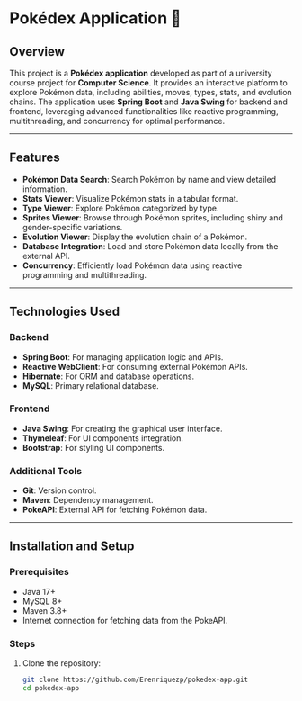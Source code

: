 # Pokédex Application 🐾
 
## Overview
This project is a **Pokédex application** developed as part of a university course project for **Computer Science**. It provides an interactive platform to explore Pokémon data, including abilities, moves, types, stats, and evolution chains. The application uses **Spring Boot** and **Java Swing** for backend and frontend, leveraging advanced functionalities like reactive programming, multithreading, and concurrency for optimal performance.
 
---
 
## Features
- **Pokémon Data Search**: Search Pokémon by name and view detailed information.
- **Stats Viewer**: Visualize Pokémon stats in a tabular format.
- **Type Viewer**: Explore Pokémon categorized by type.
- **Sprites Viewer**: Browse through Pokémon sprites, including shiny and gender-specific variations.
- **Evolution Viewer**: Display the evolution chain of a Pokémon.
- **Database Integration**: Load and store Pokémon data locally from the external API.
- **Concurrency**: Efficiently load Pokémon data using reactive programming and multithreading.
 
---
 
## Technologies Used
### Backend
- **Spring Boot**: For managing application logic and APIs.
- **Reactive WebClient**: For consuming external Pokémon APIs.
- **Hibernate**: For ORM and database operations.
- **MySQL**: Primary relational database.
 
### Frontend
- **Java Swing**: For creating the graphical user interface.
- **Thymeleaf**: For UI components integration.
- **Bootstrap**: For styling UI components.
 
### Additional Tools
- **Git**: Version control.
- **Maven**: Dependency management.
- **PokeAPI**: External API for fetching Pokémon data.
 
---
 
## Installation and Setup
### Prerequisites
- Java 17+
- MySQL 8+
- Maven 3.8+
- Internet connection for fetching data from the PokeAPI.
 
### Steps
1. Clone the repository:
   ```bash
   git clone https://github.com/Erenriquezp/pokedex-app.git
   cd pokedex-app
